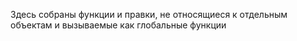 Здесь собраны функции и правки, не относящиеся к отдельным объектам и вызываемые как глобальные функции